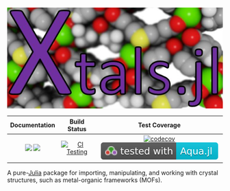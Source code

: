 ![Xtals.jl](logo.jpg)

| **Documentation** | **Build Status** | **Test Coverage** |
|:---:|:---:|:---:|
| [![](https://img.shields.io/badge/docs-latest-blue.svg)](https://SimonEnsemble.github.io/Xtals.jl/stable) [![](https://img.shields.io/badge/docs-dev-blue.svg)](https://SimonEnsemble.github.io/Xtals.jl/dev) | [![CI Testing](https://github.com/SimonEnsemble/Xtals.jl/actions/workflows/ci_testing.yml/badge.svg)](https://github.com/SimonEnsemble/Xtals.jl/actions/workflows/ci_testing.yml) | [![codecov](https://codecov.io/gh/SimonEnsemble/Xtals.jl/branch/master/graph/badge.svg?token=QM6XZ3KAW1)](https://codecov.io/gh/SimonEnsemble/Xtals.jl) [![Aqua QA](https://raw.githubusercontent.com/JuliaTesting/Aqua.jl/master/badge.svg)](https://github.com/JuliaTesting/Aqua.jl) |

A pure-[Julia](https://julialang.org/) package for importing, manipulating, and working with crystal structures, such as metal-organic frameworks (MOFs).
